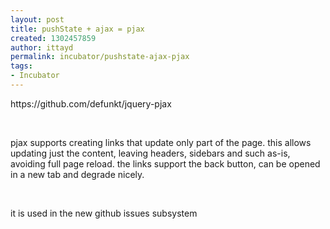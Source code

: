 ```yaml
---
layout: post
title: pushState + ajax = pjax
created: 1302457859
author: ittayd
permalink: incubator/pushstate-ajax-pjax
tags:
- Incubator
---
```

<p>https://github.com/defunkt/jquery-pjax</p>
<p>&nbsp;</p>
<p>pjax supports creating links that update only part of the page. this  allows updating just the content, leaving headers, sidebars and such  as-is, avoiding full page reload. the links support the back button, can  be opened in a new tab and degrade nicely.</p>
<p>&nbsp;</p>
<p>it is used in the new github issues subsystem</p>
